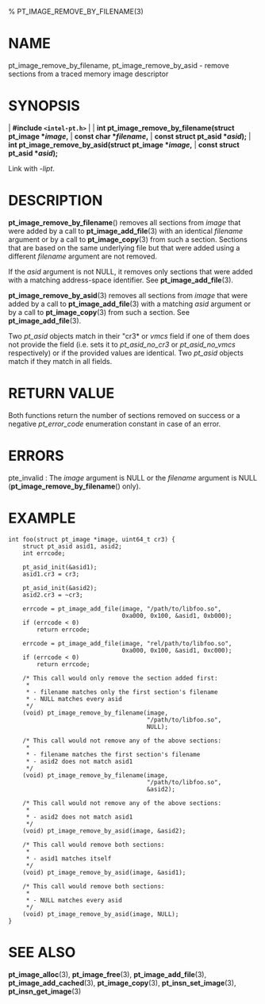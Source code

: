 % PT_IMAGE_REMOVE_BY_FILENAME(3)

<!---
 ! Copyright (c) 2015-2016, Intel Corporation
 !
 ! Redistribution and use in source and binary forms, with or without
 ! modification, are permitted provided that the following conditions are met:
 !
 !  * Redistributions of source code must retain the above copyright notice,
 !    this list of conditions and the following disclaimer.
 !  * Redistributions in binary form must reproduce the above copyright notice,
 !    this list of conditions and the following disclaimer in the documentation
 !    and/or other materials provided with the distribution.
 !  * Neither the name of Intel Corporation nor the names of its contributors
 !    may be used to endorse or promote products derived from this software
 !    without specific prior written permission.
 !
 ! THIS SOFTWARE IS PROVIDED BY THE COPYRIGHT HOLDERS AND CONTRIBUTORS "AS IS"
 ! AND ANY EXPRESS OR IMPLIED WARRANTIES, INCLUDING, BUT NOT LIMITED TO, THE
 ! IMPLIED WARRANTIES OF MERCHANTABILITY AND FITNESS FOR A PARTICULAR PURPOSE
 ! ARE DISCLAIMED. IN NO EVENT SHALL THE COPYRIGHT OWNER OR CONTRIBUTORS BE
 ! LIABLE FOR ANY DIRECT, INDIRECT, INCIDENTAL, SPECIAL, EXEMPLARY, OR
 ! CONSEQUENTIAL DAMAGES (INCLUDING, BUT NOT LIMITED TO, PROCUREMENT OF
 ! SUBSTITUTE GOODS OR SERVICES; LOSS OF USE, DATA, OR PROFITS; OR BUSINESS
 ! INTERRUPTION) HOWEVER CAUSED AND ON ANY THEORY OF LIABILITY, WHETHER IN
 ! CONTRACT, STRICT LIABILITY, OR TORT (INCLUDING NEGLIGENCE OR OTHERWISE)
 ! ARISING IN ANY WAY OUT OF THE USE OF THIS SOFTWARE, EVEN IF ADVISED OF THE
 ! POSSIBILITY OF SUCH DAMAGE.
 !-->

# NAME

pt_image_remove_by_filename, pt_image_remove_by_asid - remove sections from a
traced memory image descriptor


# SYNOPSIS

| **\#include `<intel-pt.h>`**
|
| **int pt_image_remove_by_filename(struct pt_image \**image*,**
|                                 **const char \**filename*,**
|                                 **const struct pt_asid \**asid*);**
| **int pt_image_remove_by_asid(struct pt_image \**image*,**
|                             **const struct pt_asid \**asid*);**

Link with *-lipt*.


# DESCRIPTION

**pt_image_remove_by_filename**() removes all sections from *image* that were
added by a call to **pt_image_add_file**(3) with an identical *filename*
argument or by a call to **pt_image_copy**(3) from such a section.  Sections
that are based on the same underlying file but that were added using a different
*filename* argument are not removed.

If the *asid* argument is not NULL, it removes only sections that were added
with a matching address-space identifier.  See **pt_image_add_file**(3).

**pt_image_remove_by_asid**(3) removes all sections from *image* that were added
by a call to **pt_image_add_file**(3) with a matching *asid* argument or by a
call to **pt_image_copy**(3) from such a section.  See **pt_image_add_file**(3).

Two *pt_asid* objects match in their "cr3* or *vmcs* field if one of them does
not provide the field (i.e. sets it to *pt_asid_no_cr3* or *pt_asid_no_vmcs*
respectively) or if the provided values are identical.  Two *pt_asid* objects
match if they match in all fields.


# RETURN VALUE

Both functions return the number of sections removed on success or a negative
*pt_error_code* enumeration constant in case of an error.


# ERRORS

pte_invalid
:   The *image* argument is NULL or the *filename* argument is NULL
    (**pt_image_remove_by_filename**() only).


# EXAMPLE

~~~{.c}
int foo(struct pt_image *image, uint64_t cr3) {
	struct pt_asid asid1, asid2;
	int errcode;

	pt_asid_init(&asid1);
	asid1.cr3 = cr3;

	pt_asid_init(&asid2);
	asid2.cr3 = ~cr3;

	errcode = pt_image_add_file(image, "/path/to/libfoo.so",
								0xa000, 0x100, &asid1, 0xb000);
	if (errcode < 0)
		return errcode;

	errcode = pt_image_add_file(image, "rel/path/to/libfoo.so",
								0xa000, 0x100, &asid1, 0xc000);
	if (errcode < 0)
		return errcode;

	/* This call would only remove the section added first:
	 *
	 * - filename matches only the first section's filename
	 * - NULL matches every asid
	 */
	(void) pt_image_remove_by_filename(image,
									   "/path/to/libfoo.so",
									   NULL);

	/* This call would not remove any of the above sections:
	 *
	 * - filename matches the first section's filename
	 * - asid2 does not match asid1
	 */
	(void) pt_image_remove_by_filename(image,
									   "/path/to/libfoo.so",
									   &asid2);

	/* This call would not remove any of the above sections:
	 *
	 * - asid2 does not match asid1
	 */
	(void) pt_image_remove_by_asid(image, &asid2);

	/* This call would remove both sections:
	 *
	 * - asid1 matches itself
	 */
	(void) pt_image_remove_by_asid(image, &asid1);

	/* This call would remove both sections:
	 *
	 * - NULL matches every asid
	 */
	(void) pt_image_remove_by_asid(image, NULL);
}
~~~


# SEE ALSO

**pt_image_alloc**(3), **pt_image_free**(3), **pt_image_add_file**(3),
**pt_image_add_cached**(3), **pt_image_copy**(3), **pt_insn_set_image**(3),
**pt_insn_get_image**(3)
